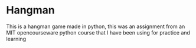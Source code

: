 # Hangman
This is a hangman game made in python, this was an assignment from an MIT opencourseware python course that I have been using for practice and learning
